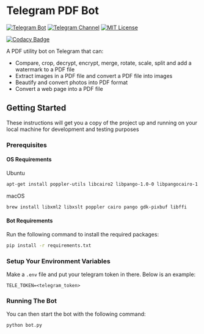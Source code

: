 # Telegram PDF Bot

[![Telegram Bot](https://img.shields.io/badge/Telegram-Bot-blue.svg)](https://t.me/pdf2bot)
[![Telegram Channel](https://img.shields.io/badge/Telegram-Channel-blue.svg)](https://t.me/pdf2botdev)
[![MIT License](https://img.shields.io/github/license/zeshuaro/telegram-pdf-bot.svg)](https://github.com/zeshuaro/telegram-pdf-bot/blob/master/LICENSE)

[![Codacy Badge](https://api.codacy.com/project/badge/Grade/4044596f649742fdb9b9c0acd80c321e)](https://www.codacy.com/app/zeshuaro/telegram-pdf-bot?utm_source=github.com&amp;utm_medium=referral&amp;utm_content=zeshuaro/telegram-pdf-bot&amp;utm_campaign=Badge_Grade)

A PDF utility bot on Telegram that can:

- Compare, crop, decrypt, encrypt, merge, rotate, scale, split and add a watermark to a PDF file
- Extract images in a PDF file and convert a PDF file into images
- Beautify and convert photos into PDF format
- Convert a web page into a PDF file

## Getting Started

These instructions will get you a copy of the project up and running on your local machine for development and 
testing purposes

### Prerequisites

#### OS Requirements

Ubuntu

```bash
apt-get install poppler-utils libcairo2 libpango-1.0-0 libpangocairo-1.0-0 libgdk-pixbuf2.0-0 libffi-dev shared-mime-info
```

macOS
```bash
brew install libxml2 libxslt poppler cairo pango gdk-pixbuf libffi
```

#### Bot Requirements
Run the following command to install the required packages:

```bash
pip install -r requirements.txt
```

### Setup Your Environment Variables

Make a `.env` file and put your telegram token in there. Below is an example:

```dotenv
TELE_TOKEN=<telegram_token>
```

### Running The Bot

You can then start the bot with the following command:

```bash
python bot.py
```
